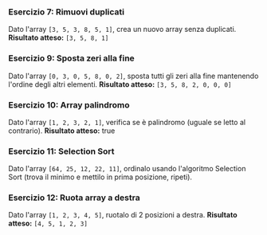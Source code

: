 ### Esercizio 7: Rimuovi duplicati
Dato l'array `[3, 5, 3, 8, 5, 1]`, crea un nuovo array senza duplicati.
**Risultato atteso:** `[3, 5, 8, 1]`

### Esercizio 9: Sposta zeri alla fine
Dato l'array `[0, 3, 0, 5, 8, 0, 2]`, sposta tutti gli zeri alla fine mantenendo l'ordine degli altri elementi.
**Risultato atteso:** `[3, 5, 8, 2, 0, 0, 0]`

### Esercizio 10: Array palindromo
Dato l'array `[1, 2, 3, 2, 1]`, verifica se è palindromo (uguale se letto al contrario).
**Risultato atteso:** true

### Esercizio 11: Selection Sort
Dato l'array `[64, 25, 12, 22, 11]`, ordinalo usando l'algoritmo Selection Sort (trova il minimo e mettilo in prima posizione, ripeti).

### Esercizio 12: Ruota array a destra
Dato l'array `[1, 2, 3, 4, 5]`, ruotalo di 2 posizioni a destra.
**Risultato atteso:** `[4, 5, 1, 2, 3]`